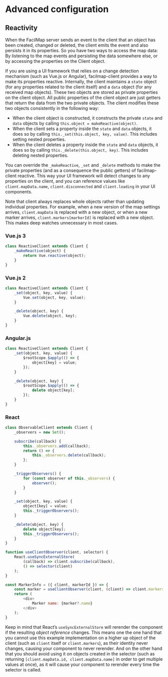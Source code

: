 # Advanced configuration

## Reactivity

When the FacilMap server sends an event to the client that an object has been created, changed or deleted, the client emits the
event and also persists it in its properties. So you have two ways to access the map data: By listening to the map events and
persisting the data somewhere else, or by accessing the properties on the Client object.

If you are using a UI framework that relies on a change detection mechanism (such as Vue.js or Angular), facilmap-client provides
a way to make its properties reactive. Internally, the client maintains a `state` object (for any properties related to the client
itself) and a `data` object (for any received map objects). These two objects are stored as private properties on the client object.
All public properties of the client object are just getters that return the data from the two private objects. The client modifies
these two objects consistently in the following way:
* When the client object is constructed, it constructs the private `state` and `data` objects by calling
  `this.object = makeReactive(object)`.
* When the client sets a property inside the `state` and `data` objects, it does so by calling `this._set(this.object, key, value)`.
  This includes setting nested properties.
* When the client deletes a property inside the `state` and `data` objects, it does so by calling `this._delete(this.object, key)`.
  This includes deleting nested properties.

You can override the `_makeReactive`, `_set` and `_delete` methods to make the private properties (and as a consequence the public
getters) of facilmap-client reactive. This way your UI framework will detect changes to any properties on the client, and you can
reference values like `client.mapData.name`, `client.disconnected` and `client.loading` in your UI components.

Note that client always replaces whole objects rather than updating individual properties. For example, when a new version of the map settings arrives, `client.mapData` is replaced with a new object, or when a new marker arrives, `client.markers[markerId]` is replaced with a new object. This makes deep watches unnecessary in most cases.

### Vue.js 3

```javascript
class ReactiveClient extends Client {
	_makeReactive(object) {
		return Vue.reactive(object);
	}
}
```

### Vue.js 2

```javascript
class ReactiveClient extends Client {
	_set(object, key, value) {
		Vue.set(object, key, value);
	}

	_delete(object, key) {
		Vue.delete(object, key);
	}
}
```

### Angular.js

```javascript
class ReactiveClient extends Client {
	_set(object, key, value) {
		$rootScope.$apply(() => {
			object[key] = value;
		});
	}

	_delete(object, key) {
		$rootScope.$apply(() => {
			delete object[key];
		});
	}
}
```

### React

```javascript
class ObservableClient extends Client {
	_observers = new Set();

	subscribe(callback) {
		this._observers.add(callback);
		return () => {
			this._observers.delete(callback);
		};
	}

	_triggerObservers() {
		for (const observer of this._observers) {
			observer();
		}
	}

	_set(object, key, value) {
		object[key] = value;
		this._triggerObservers();
	}

	_delete(object, key) {
		delete object[key];
		this._triggerObservers();
	}
}

function useClientObserver(client, selector) {
	React.useSyncExternalStore(
		(callback) => client.subscribe(callback),
		() => selector(client)
	);
}

const MarkerInfo = ({ client, markerId }) => {
	const marker = useClientObserver(client, (client) => client.markers[markerId]);
	return (
		<div>
			Marker name: {marker?.name}
		</div>
	);
}
```

Keep in mind that React’s `useSyncExternalStore` will rerender the component if the resulting _object reference_ changes.
This means one the one hand that you cannot use this example implementation on a higher up object of the client (such as
`client` itself or `client.markers`), as their identity never changes, causing your component to never rerender. And on
the other hand that you should avoid using it on objects created in the selector (such as returning
`[client.mapData.id, client.mapData.name]` in order to get multiple values at once), as it will cause your component to
rerender every time the selector is called.